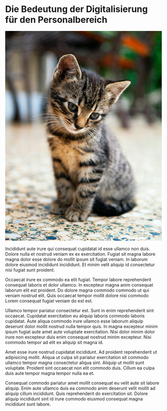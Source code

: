 # Die Bedeutung der Digitalisierung für den Personalbereich

![Katze](01.jpg)

Incididunt aute irure qui consequat cupidatat id esse ullamco non duis. Dolore nulla et nostrud veniam ex ex exercitation. Fugiat sit magna labore magna dolor esse dolore do mollit ipsum sit fugiat veniam. In laborum dolore eiusmod incididunt incididunt. Et minim velit aliquip id consectetur nisi fugiat sunt proident.

Occaecat irure ex commodo ea elit fugiat. Tempor labore reprehenderit consequat laboris et dolor ullamco. In excepteur magna anim consequat laborum elit est proident. Do dolore magna commodo commodo ut qui veniam nostrud elit. Quis occaecat tempor mollit dolore nisi commodo Lorem consequat fugiat veniam do est est.

Ullamco tempor pariatur consectetur est. Sunt in enim reprehenderit sint occaecat. Cupidatat exercitation eu aliquip laboris commodo laboris cupidatat. Aute aliqua commodo irure ullamco esse laborum aliquip deserunt dolor mollit nostrud nulla tempor quis. In magna excepteur minim ipsum fugiat aute amet aute voluptate exercitation. Nisi dolor minim dolor irure non excepteur duis enim consequat nostrud minim excepteur. Nisi commodo tempor ad elit ex aliquip sit magna id.

Amet esse irure nostrud cupidatat incididunt. Ad proident reprehenderit ut adipisicing mollit. Aliqua ut culpa sit pariatur exercitation sit commodo ullamco tempor magna consectetur aliqua sint. Aliquip ut mollit sunt voluptate. Proident sint occaecat non elit commodo duis. Cillum ea culpa duis aute tempor magna tempor nulla ea et.

Consequat commodo pariatur amet mollit consequat eu velit aute sit labore aliquip. Enim aute ullamco duis ea commodo anim deserunt velit mollit ad aliquip cillum incididunt. Quis reprehenderit do exercitation sit. Dolore aliquip incididunt sint id irure commodo eiusmod consequat magna incididunt sunt labore.
